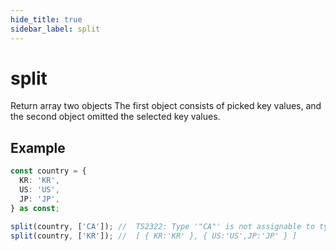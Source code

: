 ```yaml
---
hide_title: true
sidebar_label: split
---
```


# split

Return array two objects The first object consists of picked key values, and the second object omitted the selected key values.

## Example

```typescript
const country = {
  KR: 'KR',
  US: 'US',
  JP: 'JP',
} as const;

split(country, ['CA']); //  TS2322: Type '"CA"' is not assignable to type '"KR" | "US" | "JP"'
split(country, ['KR']); //  [ { KR:'KR' }, { US:'US',JP:'JP' } ]
```
